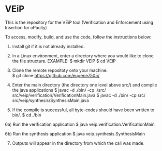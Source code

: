 # VEiP
This is the repository for the VEiP tool (Verification and Enforcement using Insertion for oPacity)

To access, modify, build, and use the code, follow the instructions below:

1) Install git if it is not already installed. 

2) In a Linux environment, enter a directory where you would like to clone the file structure. EXAMPLE: 
$ mkdir VEiP 
$ cd VEiP

3) Clone the remote repositoty onto your machine.  
$ git clone https://github.com/eugene7505/

4) Enter the main directory (the directory one level above src/) and compile the java applications
$ javac -d ./bin/ -cp ./src/ src/veip/verification/VerificationMain.java 
$ javac -d ./bin/ -cp src/ src/veip/synthesis/SynthesisMain.java 

5) If the compile is successful, all byte-codes should have been written to bin/.
$ cd ./bin

6a) Run the verification application 
$ java veip.verification.VerificationMain <fsmFile>

6b) Run the synthesis application 
$ java veip.synthesis.SynthesisMain <fsmFile> <IAFile>

7) Outputs will appear in the directory from which the call was made.





